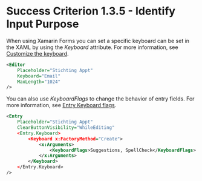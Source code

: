 # Success Criterion 1.3.5 - Identify Input Purpose

When using Xamarin Forms you can set a specific keyboard can be set in the XAML by using the *Keyboard* attribute. For more information, see [Customize the keyboard](https://docs.microsoft.com/en-us/xamarin/xamarin-forms/user-interface/text/entry#customize-the-keyboard).

```xml
<Editor 
    Placeholder="Stichting Appt"
    Keyboard="Email"
    MaxLength="1024"
/>
```

You can also use *KeyboardFlags* to change the behavior of entry fields. For more information, see [Entry Keyboard flags](https://docs.microsoft.com/en-us/dotnet/api/xamarin.forms.keyboardflags#Xamarin_Forms_KeyboardFlags_None).

```xml
<Entry 
    Placeholder="Stichting Appt"
    ClearButtonVisibility="WhileEditing"
    <Entry.Keyboard>
        <Keyboard x:FactoryMethod="Create">
            <x:Arguments>
                <KeyboardFlags>Suggestions, SpellCheck</KeyboardFlags>
            </x:Arguments>
        </Keyboard>
    </Entry.Keyboard>
/>
```

